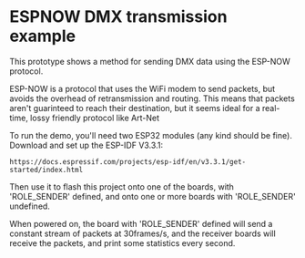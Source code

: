 # ESPNOW DMX transmission example

This prototype shows a method for sending DMX data using the ESP-NOW protocol.

ESP-NOW is a protocol that uses the WiFi modem to send packets, but avoids the overhead of retransmission and routing. This means that packets aren't guarinteed to reach their destination, but it seems ideal for a real-time, lossy friendly protocol like Art-Net

To run the demo, you'll need two ESP32 modules (any kind should be fine). Download and set up the ESP-IDF V3.3.1:

    https://docs.espressif.com/projects/esp-idf/en/v3.3.1/get-started/index.html

Then use it to flash this project onto one of the boards, with 'ROLE_SENDER' defined, and onto one or more boards with 'ROLE_SENDER' undefined.

When powered on, the board with 'ROLE_SENDER' defined will send a constant stream of packets at 30frames/s, and the receiver boards will receive the packets, and print some statistics every second.
